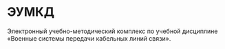 # ЭУМКД
Электронный учебно-методический комплекс по учебной дисциплине «Военные системы передачи кабельных линий связи».
